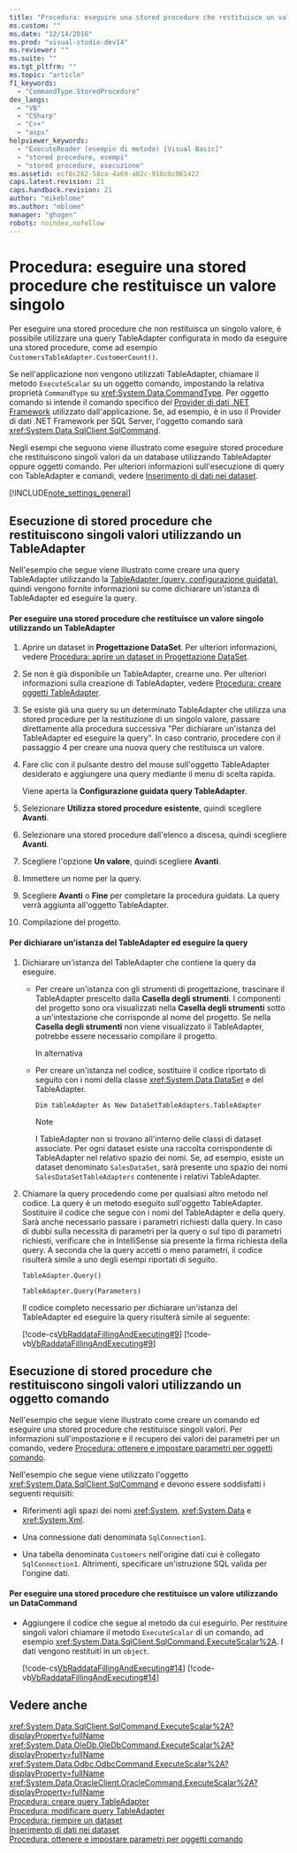 ```yaml
---
title: "Procedura: eseguire una stored procedure che restituisce un valore singolo | Microsoft Docs"
ms.custom: ""
ms.date: "12/14/2016"
ms.prod: "visual-studio-dev14"
ms.reviewer: ""
ms.suite: ""
ms.tgt_pltfrm: ""
ms.topic: "article"
f1_keywords: 
  - "CommandType.StoredProcedure"
dev_langs: 
  - "VB"
  - "CSharp"
  - "C++"
  - "aspx"
helpviewer_keywords: 
  - "ExecuteReader (esempio di metodo) [Visual Basic]"
  - "stored procedure, esempi"
  - "stored procedure, esecuzione"
ms.assetid: ecf8c262-58ca-4a69-a82c-916c0c061422
caps.latest.revision: 21
caps.handback.revision: 21
author: "mikeblome"
ms.author: "mblome"
manager: "ghogen"
robots: noindex,nofollow
---
```

# Procedura: eseguire una stored procedure che restituisce un valore singolo
Per eseguire una stored procedure che non restituisca un singolo valore, è possibile utilizzare una query TableAdapter configurata in modo da eseguire una stored procedure, come ad esempio `CustomersTableAdapter.CustomerCount()`.  
  
 Se nell'applicazione non vengono utilizzati TableAdapter, chiamare il metodo `ExecuteScalar` su un oggetto comando, impostando la relativa proprietà `CommandType` su <xref:System.Data.CommandType>.  Per oggetto comando si intende il comando specifico del [Provider di dati .NET Framework](../Topic/.NET%20Framework%20Data%20Providers.md) utilizzato dall'applicazione.  Se, ad esempio, è in uso il Provider di dati .NET Framework per SQL Server, l'oggetto comando sarà <xref:System.Data.SqlClient.SqlCommand>.  
  
 Negli esempi che seguono viene illustrato come eseguire stored procedure che restituiscono singoli valori da un database utilizzando TableAdapter oppure oggetti comando.  Per ulteriori informazioni sull'esecuzione di query con TableAdapter e comandi, vedere [Inserimento di dati nei dataset](../data-tools/fill-datasets-by-using-tableadapters.md).  
  
 [!INCLUDE[note_settings_general](../data-tools/includes/note_settings_general_md.md)]  
  
## Esecuzione di stored procedure che restituiscono singoli valori utilizzando un TableAdapter  
 Nell'esempio che segue viene illustrato come creare una query TableAdapter utilizzando la [TableAdapter \(query, configurazione guidata\)](../data-tools/editing-tableadapters.md), quindi vengono fornite informazioni su come dichiarare un'istanza di TableAdapter ed eseguire la query.  
  
#### Per eseguire una stored procedure che restituisce un valore singolo utilizzando un TableAdapter  
  
1.  Aprire un dataset in **Progettazione DataSet**.  Per ulteriori informazioni, vedere [Procedura: aprire un dataset in Progettazione DataSet](../Topic/How%20to:%20Open%20a%20Dataset%20in%20the%20Dataset%20Designer.md).  
  
2.  Se non è già disponibile un TableAdapter, crearne uno.  Per ulteriori informazioni sulla creazione di TableAdapter, vedere [Procedura: creare oggetti TableAdapter](../data-tools/create-and-configure-tableadapters.md).  
  
3.  Se esiste già una query su un determinato TableAdapter che utilizza una stored procedure per la restituzione di un singolo valore, passare direttamente alla procedura successiva "Per dichiarare un'istanza del TableAdapter ed eseguire la query". In caso contrario, procedere con il passaggio 4 per creare una nuova query che restituisca un valore.  
  
4.  Fare clic con il pulsante destro del mouse sull'oggetto TableAdapter desiderato e aggiungere una query mediante il menu di scelta rapida.  
  
     Viene aperta la **Configurazione guidata query TableAdapter**.  
  
5.  Selezionare **Utilizza stored procedure esistente**, quindi scegliere **Avanti**.  
  
6.  Selezionare una stored procedure dall'elenco a discesa, quindi scegliere **Avanti**.  
  
7.  Scegliere l'opzione **Un valore**, quindi scegliere **Avanti**.  
  
8.  Immettere un nome per la query.  
  
9. Scegliere **Avanti** o **Fine** per completare la procedura guidata. La query verrà aggiunta all'oggetto TableAdapter.  
  
10. Compilazione del progetto.  
  
#### Per dichiarare un'istanza del TableAdapter ed eseguire la query  
  
1.  Dichiarare un'istanza del TableAdapter che contiene la query da eseguire.  
  
    -   Per creare un'istanza con gli strumenti di progettazione, trascinare il TableAdapter prescelto dalla **Casella degli strumenti**.  I componenti del progetto sono ora visualizzati nella **Casella degli strumenti** sotto a un'intestazione che corrisponde al nome del progetto. Se nella **Casella degli strumenti** non viene visualizzato il TableAdapter, potrebbe essere necessario compilare il progetto.  
  
         In alternativa  
  
    -   Per creare un'istanza nel codice, sostituire il codice riportato di seguito con i nomi della classe <xref:System.Data.DataSet> e del TableAdapter.  
  
         `Dim tableAdapter As New DataSetTableAdapters.TableAdapter`  
  
        > [!NOTE]
        >  I TableAdapter non si trovano all'interno delle classi di dataset associate.  Per ogni dataset esiste una raccolta corrispondente di TableAdapter nel relativo spazio dei nomi.  Se, ad esempio, esiste un dataset denominato `SalesDataSet`, sarà presente uno spazio dei nomi `SalesDataSetTableAdapters` contenente i relativi TableAdapter.  
  
2.  Chiamare la query procedendo come per qualsiasi altro metodo nel codice.  La query è un metodo eseguito sull'oggetto TableAdapter.  Sostituire il codice che segue con i nomi del TableAdapter e della query.  Sarà anche necessario passare i parametri richiesti dalla query.  In caso di dubbi sulla necessità di parametri per la query o sul tipo di parametri richiesti, verificare che in IntelliSense sia presente la firma richiesta della query.  A seconda che la query accetti o meno parametri, il codice risulterà simile a uno degli esempi riportati di seguito.  
  
     `TableAdapter.Query()`  
  
     `TableAdapter.Query(Parameters)`  
  
     Il codice completo necessario per dichiarare un'istanza del TableAdapter ed eseguire la query risulterà simile al seguente:  
  
     [!code-cs[VbRaddataFillingAndExecuting#9](../data-tools/codesnippet/CSharp/how-to-execute-a-stored-procedure-that-returns-a-single-value_1.cs)]
     [!code-vb[VbRaddataFillingAndExecuting#9](../data-tools/codesnippet/VisualBasic/how-to-execute-a-stored-procedure-that-returns-a-single-value_1.vb)]  
  
## Esecuzione di stored procedure che restituiscono singoli valori utilizzando un oggetto comando  
 Nell'esempio che segue viene illustrato come creare un comando ed eseguire una stored procedure che restituisce singoli valori.  Per informazioni sull'impostazione e il recupero dei valori dei parametri per un comando, vedere [Procedura: ottenere e impostare parametri per oggetti comando](../Topic/How%20to:%20Set%20and%20Get%20Parameters%20for%20Command%20Objects.md).  
  
 Nell'esempio che segue viene utilizzato l'oggetto <xref:System.Data.SqlClient.SqlCommand> e devono essere soddisfatti i seguenti requisiti:  
  
-   Riferimenti agli spazi dei nomi <xref:System>, <xref:System.Data> e <xref:System.Xml>.  
  
-   Una connessione dati denominata `SqlConnection1`.  
  
-   Una tabella denominata `Customers` nell'origine dati cui è collegato `SqlConnection1`.  Altrimenti, specificare un'istruzione SQL valida per l'origine dati.  
  
#### Per eseguire una stored procedure che restituisce un valore utilizzando un DataCommand  
  
-   Aggiungere il codice che segue al metodo da cui eseguirlo.  Per restituire singoli valori chiamare il metodo `ExecuteScalar` di un comando, ad esempio <xref:System.Data.SqlClient.SqlCommand.ExecuteScalar%2A>.  I dati vengono restituiti in un `object`.  
  
     [!code-cs[VbRaddataFillingAndExecuting#14](../data-tools/codesnippet/CSharp/how-to-execute-a-stored-procedure-that-returns-a-single-value_2.cs)]
     [!code-vb[VbRaddataFillingAndExecuting#14](../data-tools/codesnippet/VisualBasic/how-to-execute-a-stored-procedure-that-returns-a-single-value_2.vb)]  
  
## Vedere anche  
 <xref:System.Data.SqlClient.SqlCommand.ExecuteScalar%2A?displayProperty=fullName>   
 <xref:System.Data.OleDb.OleDbCommand.ExecuteScalar%2A?displayProperty=fullName>   
 <xref:System.Data.Odbc.OdbcCommand.ExecuteScalar%2A?displayProperty=fullName>   
 <xref:System.Data.OracleClient.OracleCommand.ExecuteScalar%2A?displayProperty=fullName>   
 [Procedura: creare query TableAdapter](../data-tools/how-to-create-tableadapter-queries.md)   
 [Procedura: modificare query TableAdapter](../data-tools/how-to-edit-tableadapter-queries.md)   
 [Procedura: riempire un dataset](../data-tools/how-to-fill-a-dataset-with-data.md)   
 [Inserimento di dati nei dataset](../data-tools/fill-datasets-by-using-tableadapters.md)   
 [Procedura: ottenere e impostare parametri per oggetti comando](../Topic/How%20to:%20Set%20and%20Get%20Parameters%20for%20Command%20Objects.md)